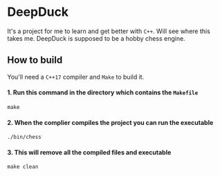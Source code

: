 # DeepDuck
It's a project for me to learn and get better with `C++`. Will see where this takes me. DeepDuck is supposed to be a hobby chess engine.

## How to build
You'll need a `C++17` compiler and `Make` to build it.

#### 1. Run this command in the directory which contains the `Makefile`
```
make
```
#### 2. When the complier compiles the project you can run the executable
```
./bin/chess
```
#### 3. This will remove all the compiled files and executable
```
make clean
```
